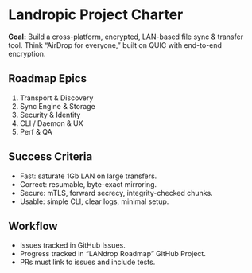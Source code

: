 # Landropic Project Charter

**Goal:** Build a cross-platform, encrypted, LAN-based file sync & transfer tool. Think “AirDrop for everyone,” built on QUIC with end-to-end encryption.

## Roadmap Epics

1. Transport & Discovery
2. Sync Engine & Storage
3. Security & Identity
4. CLI / Daemon & UX
5. Perf & QA

## Success Criteria

- Fast: saturate 1Gb LAN on large transfers.
- Correct: resumable, byte-exact mirroring.
- Secure: mTLS, forward secrecy, integrity-checked chunks.
- Usable: simple CLI, clear logs, minimal setup.

## Workflow

- Issues tracked in GitHub Issues.
- Progress tracked in “LANdrop Roadmap” GitHub Project.
- PRs must link to issues and include tests.
